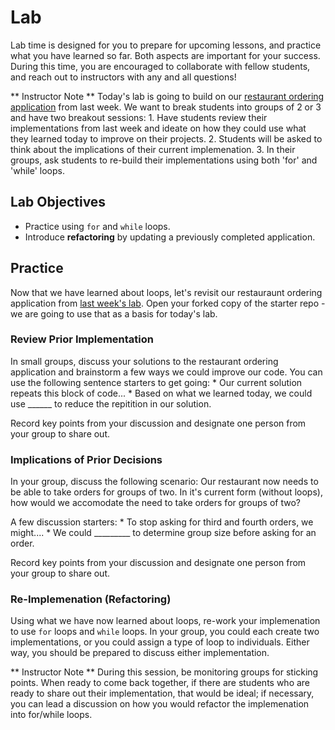 # Lab
Lab time is designed for you to prepare for upcoming lessons, and practice what you have learned so far.  Both aspects are important for your success.  During this time, you are encouraged to collaborate with fellow students, and reach out to instructors with any and all questions!

** Instructor Note ** Today's lab is going to build on our [restaurant ordering application](/Mod1/Labs/Week1/ConditionalLogic.md) from last week.  We want to break students into groups of 2 or 3 and have two breakout sessions:
    1. Have students review their implementations from last week and ideate on how they could use what they learned today to improve on their projects.
    2. Students will be asked to think about the implications of their current implemenation.
    3. In their groups, ask students to re-build their implementations using both 'for' and 'while' loops.

## Lab Objectives
* Practice using `for` and `while` loops.
* Introduce **refactoring** by updating a previously completed application.

## Practice

Now that we have learned about loops, let's revisit our restauraunt ordering application from [last week's lab](Mod1/Labs/Week1/ConditionalLogic.md).  Open your forked copy of the starter repo - we are going to use that as a basis for today's lab.  

### Review Prior Implementation

In small groups, discuss your solutions to the restaurant ordering application and brainstorm a few ways we could improve our code.  You can use the following sentence starters to get going:
    * Our current solution repeats this block of code...
    * Based on what we learned today, we could use ______ to reduce the repitition in our solution.

Record key points from your discussion and designate one person from your group to share out.


### Implications of Prior Decisions

In your group, discuss the following scenario:  Our restaurant now needs to be able to take orders for groups of two.  In it's current form (without loops), how would we accomodate the need to take orders for groups of two?

A few discussion starters:
    * To stop asking for third and fourth orders, we might....
    * We could _________ to determine group size before asking for an order.

Record key points from your discussion and designate one person from your group to share out.


### Re-Implemenation (Refactoring)

Using what we have now learned about loops, re-work your implemenation to use `for` loops and `while` loops.  In your group, you could each create two implementations, or you could assign a type of loop to individuals.  Either way, you should be prepared to discuss either implementation.

** Instructor Note **  During this session, be monitoring groups for sticking points.  When ready to come back together, if there are students who are ready to share out their implementation, that would be ideal; if necessary, you can lead a discussion on how you would refactor the implemenation into for/while loops.


<!-- I really love this idea of refactoring/revisiting previous mini-projects to get in the habit of looking back at old code and improving/iterating on top of it. I think one potential weakness of our flagship programs is that we don't do this enough, and in the rare times we do ask students to do it, they are more resistant because I imagine a) it doesn't feel as "fun" as making something new and b) its likely more challenging to refactor old code than to start from scratch. I'm really intrigued to see if we can make this more a part of the Launch DNA - I imagine this will reduce the pressure on instructors to come up with a new/flashy mini-project/lab "topic" and we can dig deeper into working with legacy-ish code! -->

<!-- Related to the above, I think it will be interesting to figure out how we balance having groups refactor their OWN code vs. we give them some code they didn't actually write and have them refactor/build on top of that. I think there is a lot of value in having students go back to their own code to a)see their own growth as developers and b)get a rude awakeneing on the importance of developer empathy hahaha. One pitfall I see coming up at some point might be if we have different groups with several different implementations that make it tricker to complete the collaborative aspect of a lab? I think it's just something to keep an eye on in the first few labs and we can see how it goes when we actually do it live! -->